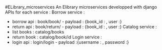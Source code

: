 #ELibrary_microservices
An Elibrary microservices developped with django
APIs for each service :
Borrow service : 
- borrow api : book/book/ - payload : {book_id : , user :}
- return api : book/return/ - payload : {book_id : , user :}
Catalog service :
- list books : catalog/books 
- return book : catalog/book/id
Login service :
- login api : login/login - payload :{username : , password :}